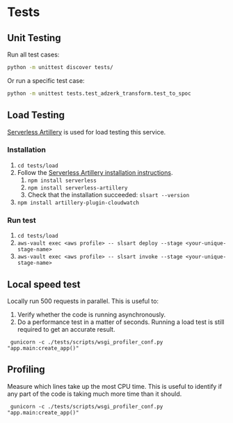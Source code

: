 # Tests

## Unit Testing

Run all test cases:
```bash
python -m unittest discover tests/
```
Or run a specific test case:
```bash
python -m unittest tests.test_adzerk_transform.test_to_spoc
```

## Load Testing

[Serverless Artillery](https://github.com/Nordstrom/serverless-artillery) is used for load testing this service.

### Installation
1. `cd tests/load`
2. Follow the [Serverless Artillery installation instructions](https://github.com/Nordstrom/serverless-artillery#installation).
    1. `npm install serverless`
    2. `npm install serverless-artillery`
    3. Check that the installation succeeded: `slsart --version`
3. `npm install artillery-plugin-cloudwatch`

### Run test
1. `cd tests/load`
2. `aws-vault exec <aws profile> -- slsart deploy --stage <your-unique-stage-name>`
3. `aws-vault exec <aws profile> -- slsart invoke --stage <your-unique-stage-name>`

## Local speed test
Locally run 500 requests in parallel. This is useful to:
1. Verify whether the code is running asynchronously.
2. Do a performance test in a matter of seconds. Running a load test is still required to get an accurate result.
```shell script
 gunicorn -c ./tests/scripts/wsgi_profiler_conf.py "app.main:create_app()"
```

## Profiling
Measure which lines take up the most CPU time. This is useful to identify if any part of the code is taking much more time than it should. 
```shell script
 gunicorn -c ./tests/scripts/wsgi_profiler_conf.py "app.main:create_app()"
```

